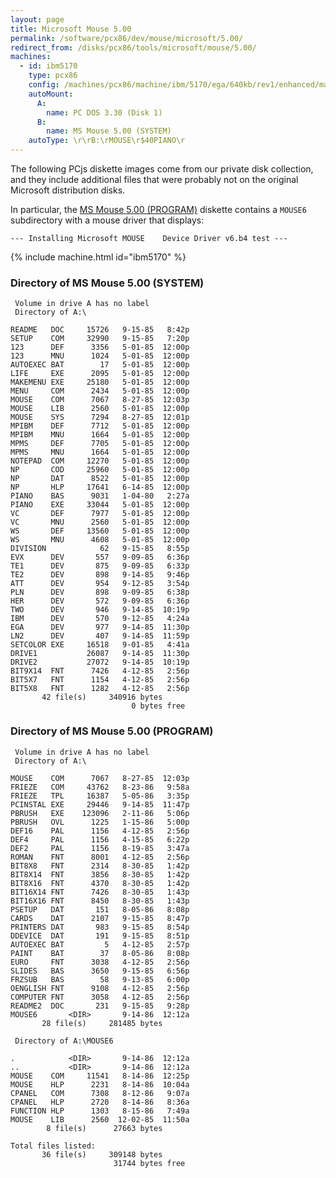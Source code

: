 ```yaml
---
layout: page
title: Microsoft Mouse 5.00
permalink: /software/pcx86/dev/mouse/microsoft/5.00/
redirect_from: /disks/pcx86/tools/microsoft/mouse/5.00/
machines:
  - id: ibm5170
    type: pcx86
    config: /machines/pcx86/machine/ibm/5170/ega/640kb/rev1/enhanced/machine.xml
    autoMount:
      A:
        name: PC DOS 3.30 (Disk 1)
      B:
        name: MS Mouse 5.00 (SYSTEM)
    autoType: \r\rB:\rMOUSE\r$40PIANO\r
---
```


The following PCjs diskette images come from our private disk collection, and they include additional files
that were probably not on the original Microsoft distribution disks.

In particular, the [MS Mouse 5.00 (PROGRAM)](#directory-of-ms-mouse-500-program) diskette contains a `MOUSE6`
subdirectory with a mouse driver that displays:

	--- Installing Microsoft MOUSE    Device Driver v6.b4 test ---

{% include machine.html id="ibm5170" %}

### Directory of MS Mouse 5.00 (SYSTEM)

     Volume in drive A has no label
     Directory of A:\

    README   DOC     15726   9-15-85   8:42p
    SETUP    COM     32990   9-15-85   7:20p
    123      DEF      3356   5-01-85  12:00p
    123      MNU      1024   5-01-85  12:00p
    AUTOEXEC BAT        17   5-01-85  12:00p
    LIFE     EXE      2095   5-01-85  12:00p
    MAKEMENU EXE     25180   5-01-85  12:00p
    MENU     COM      2434   5-01-85  12:00p
    MOUSE    COM      7067   8-27-85  12:03p
    MOUSE    LIB      2560   5-01-85  12:00p
    MOUSE    SYS      7294   8-27-85  12:01p
    MPIBM    DEF      7712   5-01-85  12:00p
    MPIBM    MNU      1664   5-01-85  12:00p
    MPMS     DEF      7705   5-01-85  12:00p
    MPMS     MNU      1664   5-01-85  12:00p
    NOTEPAD  COM     12270   5-01-85  12:00p
    NP       COD     25960   5-01-85  12:00p
    NP       DAT      8522   5-01-85  12:00p
    NP       HLP     17641   6-14-85  12:00p
    PIANO    BAS      9031   1-04-80   2:27a
    PIANO    EXE     33044   5-01-85  12:00p
    VC       DEF      7977   5-01-85  12:00p
    VC       MNU      2560   5-01-85  12:00p
    WS       DEF     13560   5-01-85  12:00p
    WS       MNU      4608   5-01-85  12:00p
    DIVISION            62   9-15-85   8:55p
    EVX      DEV       557   9-09-85   6:36p
    TE1      DEV       875   9-09-85   6:33p
    TE2      DEV       898   9-14-85   9:46p
    ATT      DEV       954   9-12-85   3:54p
    PLN      DEV       898   9-09-85   6:38p
    HER      DEV       572   9-09-85   6:36p
    TWO      DEV       946   9-14-85  10:19p
    IBM      DEV       570   9-12-85   4:24a
    EGA      DEV       977   9-14-85  11:30p
    LN2      DEV       407   9-14-85  11:59p
    SETCOLOR EXE     16518   9-01-85   4:41a
    DRIVE1           26087   9-14-85  11:30p
    DRIVE2           27072   9-14-85  10:19p
    BIT9X14  FNT      7426   4-12-85   2:56p
    BIT5X7   FNT      1154   4-12-85   2:56p
    BIT5X8   FNT      1282   4-12-85   2:56p
           42 file(s)     340916 bytes
                               0 bytes free

### Directory of MS Mouse 5.00 (PROGRAM)

     Volume in drive A has no label
     Directory of A:\

    MOUSE    COM      7067   8-27-85  12:03p
    FRIEZE   COM     43762   8-23-86   9:58a
    FRIEZE   TPL     16387   5-05-86   3:35p
    PCINSTAL EXE     29446   9-14-85  11:47p
    PBRUSH   EXE    123096   2-11-86   5:06p
    PBRUSH   OVL      1225   1-15-86   5:00p
    DEF16    PAL      1156   4-12-85   2:56p
    DEF4     PAL      1156   4-15-85   6:22p
    DEF2     PAL      1156   8-19-85   3:47a
    ROMAN    FNT      8001   4-12-85   2:56p
    BIT8X8   FNT      2314   8-30-85   1:42p
    BIT8X14  FNT      3856   8-30-85   1:42p
    BIT8X16  FNT      4370   8-30-85   1:42p
    BIT16X14 FNT      7426   8-30-85   1:43p
    BIT16X16 FNT      8450   8-30-85   1:43p
    PSETUP   DAT       151   8-05-86   8:08p
    CARDS    DAT      2107   9-15-85   8:47p
    PRINTERS DAT       983   9-15-85   8:54p
    DDEVICE  DAT       191   9-15-85   8:51p
    AUTOEXEC BAT         5   4-12-85   2:57p
    PAINT    BAT        37   8-05-86   8:08p
    EURO     FNT      3038   4-12-85   2:56p
    SLIDES   BAS      3650   9-15-85   6:56p
    FRZSUB   BAS        58   9-13-85   6:00p
    OENGLISH FNT      9108   4-12-85   2:56p
    COMPUTER FNT      3058   4-12-85   2:56p
    README2  DOC       231   9-15-85   9:28p
    MOUSE6       <DIR>       9-14-86  12:12a
           28 file(s)     281485 bytes

     Directory of A:\MOUSE6

    .            <DIR>       9-14-86  12:12a
    ..           <DIR>       9-14-86  12:12a
    MOUSE    COM     11541   8-14-86  12:25p
    MOUSE    HLP      2231   8-14-86  10:04a
    CPANEL   COM      7308   8-12-86   9:07a
    CPANEL   HLP      2720   8-14-86   8:36a
    FUNCTION HLP      1303   8-15-86   7:49a
    MOUSE    LIB      2560  12-02-85  11:50a
            8 file(s)      27663 bytes

    Total files listed:
           36 file(s)     309148 bytes
                           31744 bytes free
